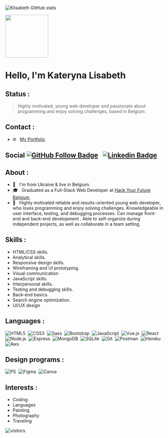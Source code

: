 ![Klisabeth GitHub stats](https://github-readme-stats.vercel.app/api?username=klisabeth&show_icons=true&theme=algolia&rank_icon=github&include_all_commits=true)


<img height="137px" src="https://github-readme-stats.vercel.app/api/top-langs/?username=katielisabeth&hide_border=true&layout=compact&langs_count=9&text_color=000&icon_color=fff&bg_color=0,52fa5a,4dfcff,c64dff&theme=graywhite" />

# Hello, I'm Kateryna Lisabeth

## Status :

 > Highly motivated, young web developer and passionate about programming and enjoy solving challenges, based in Belgium.

## Contact :
-  🌐 &nbsp; [My Portfolio](https://mijn-portfolio-website.herokuapp.com/)
## Social [![GitHub Follow Badge](https://img.shields.io/github/followers/NisanurBulut?label=follow&style=social)](https://github.com/KLisabeth)  &nbsp; [![Linkedin Badge](https://img.shields.io/badge/-Linkedin-blue?style=flat&logo=Linkedin&logoColor=white&link=https://www.linkedin.com/in/nisanur-bulut/)](https://www.linkedin.com/in/kateryna-lisabeth-48a8a093/)

##  About :

-  🏡 &nbsp; I'm from Ukraine & live in Belgium.
-  🎓 &nbsp; Graduated as a Full-Stack Web Developer at [Hack Your Future Belgium](https://github.com/HackYourFutureBelgium).  
-  💁 &nbsp; Highly motivated reliable and results-oriented young web developer, who loves programming and enjoy solving challenges. Knowledgeable in user interface, testing, and debugging processes. Can manage front-end and back-end development . Able to self-organize during independent projects, as well as collaborate in a team setting. 

## Skills :

- HTML/CSS skills.
- Analytical skills.
- Responsive design skills.
- Wireframing and UI prototyping.
- Visual communication
- JavaScript skills.
- Interpersonal skills.
- Testing and debugging skills.
- Back-end basics.
- Search engine optimization.
- UI/UX design

## Languages :

 ![HTML5](https://img.shields.io/badge/-HTML5-E34F26?style=flat&logo=HTML5&logoColor=fff)&nbsp;  ![CSS3](https://img.shields.io/badge/-CSS3-0e5cd1?style=flat&logo=CSS3&logoColor=000)&nbsp; ![Sass](https://img.shields.io/badge/-Sass-ff69b4?style=flat&logo=sass&logoColor=fff)&nbsp;  ![Bootstrap](https://img.shields.io/badge/-Bootstrap-563D7C?style=flat&logo=bootstrap&logoColor=fff)&nbsp;   ![JavaScript](https://img.shields.io/badge/-JavaScript-d8ef0b?style=flat&logo=javascript&labelColor=000)&nbsp; ![Vue.js](https://img.shields.io/badge/-Vue.js-42b883?style=flat&logo=Vue.js&logoColor=fff)&nbsp;  ![React](https://img.shields.io/badge/React-06e8f0?style=flat&logo=react&logoColor=fff)&nbsp; ![Node.js](https://img.shields.io/badge/-Node.js-099415?style=flat&logo=Node.js&logoColor=fff)&nbsp; ![Express](https://img.shields.io/badge/-Express-fff?style=flat&logo=Express&logoColor=0e5cd1)&nbsp; ![MongoDB](https://img.shields.io/badge/-MongoDB-c4c4c4?style=flat&logo=MongoDB&logoColor=099415)&nbsp; ![SQLite](https://img.shields.io/badge/-SQLite-fff?style=flat&logo=SQLite&logoColor=0e5cd1)&nbsp;  ![Git](https://img.shields.io/badge/-Git-E34F26?style=flat&logo=Git&logoColor=fff)&nbsp; ![Postman](https://img.shields.io/badge/-Postman-E34F26?style=flat&logo=Postman&logoColor=fff)&nbsp;  ![Heroku](https://img.shields.io/badge/-Heroku-563D7C?style=flat&logo=Heroku&logoColor=fff)&nbsp; ![Aws](https://img.shields.io/badge/-Aws-fff?style=flat&logo=Aws&logoColor=fff)&nbsp;

## Design programs : 

![PS](https://img.shields.io/badge/-PS-031a3d?style=flat&logo=Photoshop&logoColor=0e5cd1)&nbsp;   ![Figma](https://img.shields.io/badge/-Figma-000?style=flat&logo=Figma&logoColor=f715e4)&nbsp;  ![Canva](https://img.shields.io/badge/-Canva-06e8f0?style=flat&logo=Canva&logoColor=fff)&nbsp;
  
## Interests :
- Coding
- Languages
- Painting
- Photography
- Traveling

![visitors](https://visitor-badge.laobi.icu/badge?page_id=klisabeth)

